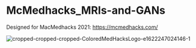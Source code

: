 # McMedhacks_MRIs-and-GANs

Designed for MacMedhacks 2021: https://mcmedhacks.com/

![cropped-cropped-cropped-ColoredMedHacksLogo-e1622247024146-1](https://user-images.githubusercontent.com/54685871/126100010-a5fad302-2043-4f87-a529-24783be12766.png)
